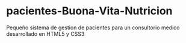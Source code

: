 # pacientes-Buona-Vita-Nutricion

Pequeño sistema de gestion de pacientes para un consultorio medico desarrollado en HTML5 y CSS3
